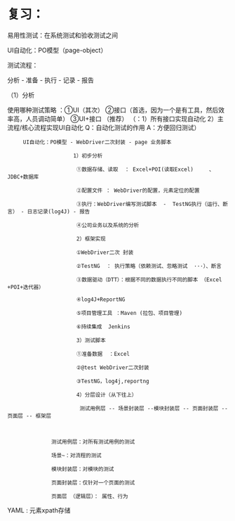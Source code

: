 # 复习：

易用性测试：在系统测试和验收测试之间

UI自动化：PO模型（page-object）

测试流程：

分析 - 准备 - 执行 - 记录 - 报告

（1）分析    

使用哪种测试策略 ：①UI（其次） ②接口（首选，因为一个是有工具，然后效率高，人员调动简单） ③UI+接口 （推荐） （：1）所有接口实现自动化   2）主流程/核心流程实现UI自动化   Q：自动化测试的作用  A：方便回归测试）

         UI自动化：PO模型 - WebDriver二次封装 - page 业务脚本

                         1）初步分析    

                          ①数据存储、读取  ： Excel+POI(读取Excel)     、   JDBC+数据库

                          ②配置文件 ： WebDriver的配置，元素定位的配置

                          ③执行：WebDriver编写测试脚本  -  TestNG执行（运行、断言） - 日志记录(log4J) - 报告

                          ④公司业务以及系统的分析

                          2）框架实现

                          ①WebDriver二次 封装

                          ②TestNG  ： 执行策略（依赖测试、忽略测试  ···）、断言

                          ③数据驱动（DTT）：根据不同的数据执行不同的脚本 （Excel +POI+迭代器）

                          ④log4J+ReportNG

                          ⑤项目管理工具 ：Maven (拉包、项目管理)

                          ⑥持续集成  Jenkins

                          3）测试脚本

                          ①准备数据  ：Excel

                          ②@test WebDriver二次封装

                          ③TestNG，log4j,reportng

                          4）分层设计（从下往上）

                           测试用例层 -- 场景封装层 --模块封装层 -- 页面封装层 -- 页面层 -- 框架层



                  测试用例层：对所有测试用例的测试

                  场景~：对流程的测试

                  模块封装层：对模块的测试

                  页面封装层：仅针对一个页面的测试

                  页面层 （逻辑层）： 属性、行为



YAML : 元素xpath存储

























